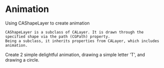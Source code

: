 # Animation
Using CAShapeLayer to create animation

    CAShapeLayer is a subclass of CALayer. It is drawn through the specified shape via the path (CGPath) property. 
    Being a subclass, it inherits properties from CALayer, which includes animation.
    
Create 2 simple delightful animation, drawing a simple letter 'T', and drawing a circle.
